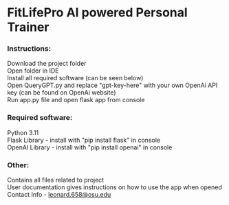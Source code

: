 # FitLifePro AI powered Personal Trainer
### Instructions:
Download the project folder  
Open folder in IDE  
Install all required software (can be seen below)  
Open QueryGPT.py and replace "gpt-key-here" with your own OpenAi API key (can be found on OpenAi website)  
Run app.py file and open flask app from console  

### Required software:
Python 3.11   
Flask Library - install with "pip install flask" in console  
OpenAI Library - install with "pip install openai" in console  

### Other:  
Contains all files related to project  
User documentation gives instructions on how to use the app when opened  
Contact Info - leonard.658@osu.edu

